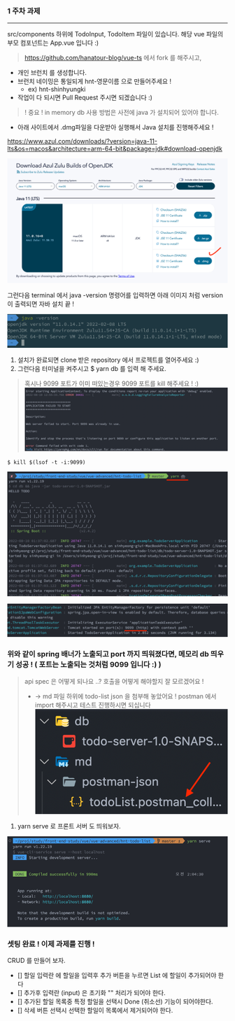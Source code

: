 ### 1 주차 과제
---
src/components 하위에 TodoInput, TodoItem 파일이 있습니다.
해당 vue 파일의 부모 컴포넌트는 App.vue 입니다 :)

> https://github.com/hanatour-blog/vue-ts 에서 fork 를 해주시고,
- 개인 브런치 를 생성합니다. 
- 브런치 네이밍은 통일되게 hnt-영문이름 으로 만들어주세요 ! 
    - ex) hnt-shinhyungki
- 작업이 다 되시면 Pull Request 주시면 되겠습니다 :)

> ! 중요 ! in memory db 사용 방법은 사전에 java 가 설치되어 있어야 합니다.
- 아래 사이트에서 .dmg파일을 다운받아 실행해서 Java 설치를 진행해주세요 !

https://www.azul.com/downloads/?version=java-11-lts&os=macos&architecture=arm-64-bit&package=jdk#download-openjdk

![1](1.png)

그런다음 terminal 에서 java -version 명령어를 입력하면 아래 이미지 처럼 version 이 출력되면 자바 설치 끝 ! 

![2](2.png)

1. 설치가 완료되면 clone 받은 repository 에서 프로젝트를 열어주세요 :)
2. 그런다음 터미널을 켜주시고 $ yarn db 를 입력 해 주세요.

> 혹시나 9099 포트가 이미 떠있는경우 9099 포트를 kill 해주세요 ! :)
![6](6.png)

```
$ kill $(lsof -t -i:9099)
```

![3](3.png)

![4](4.png)

### 위와 같이 spring 배너가 노출되고 port 까지 띄워졌다면, 메모리 db 띄우기 성공 ! ( 포트는 노출되는 것처럼 9099 입니다 :) )


> api spec 은 어떻게 되나요 ..? 호출을 어떻게 해야할지 잘 모르겠어요 !
> -  -> md 파일 하위에 todo-list json 을 첨부해 놓았어요 ! postman 에서 import 해주시고 테스트 진행하시면 되십니다  
![7](7.png)


1. yarn serve 로 프론트 서버 도 띄워보자.

![5](5.png)

### 셋팅 완료 ! 이제 과제를 진행 ! 

CRUD 를 만들어 보자.
- [] 할일 입력란 에 할일을 입력후 추가 버튼을 누르면 List 에 할일이 추가되어야 한다
- [] 추가후 입력란 (input) 은 초기화 "" 처리가 되어야 한다.
- [] 추가된 할일 목록중 특정 할일을 선택시 Done (취소선) 기능이 되어야한다.
- [] 삭세 버튼 선택시 선택한 할일이 목록에서 제거되어야 한다.
